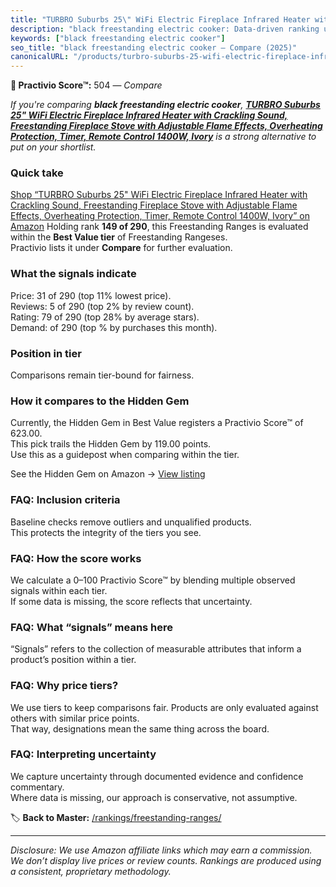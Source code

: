 ```yaml
---
title: "TURBRO Suburbs 25\" WiFi Electric Fireplace Infrared Heater with Crackling Sound, Freestanding Fireplace Stove with Adjustable Flame Effects, Overheating Protection, Timer, Remote Control 1400W, Ivory"
description: "black freestanding electric cooker: Data-driven ranking using the Practivio Score™. Positioned by quality, value, demand, findability, momentum."
keywords: ["black freestanding electric cooker"]
seo_title: "black freestanding electric cooker — Compare (2025)"
canonicalURL: "/products/turbro-suburbs-25-wifi-electric-fireplace-infrared-heater-with-crackling-sound-freestanding-fireplace-stove-with-adjustable-flame-effects-overheating-protection-timer-remote-control-1400w-ivory-B0C7GTP2DN/"
---
```


**🛒 Practivio Score™:** 504 — _Compare_


*If you're comparing **black freestanding electric cooker**, **[TURBRO Suburbs 25" WiFi Electric Fireplace Infrared Heater with Crackling Sound, Freestanding Fireplace Stove with Adjustable Flame Effects, Overheating Protection, Timer, Remote Control 1400W, Ivory](https://www.amazon.com/dp/B0C7GTP2DN?tag=practivio-20)** is a strong alternative to put on your shortlist.*
### Quick take
[Shop “TURBRO Suburbs 25" WiFi Electric Fireplace Infrared Heater with Crackling Sound, Freestanding Fireplace Stove with Adjustable Flame Effects, Overheating Protection, Timer, Remote Control 1400W, Ivory” on Amazon](https://www.amazon.com/dp/B0C7GTP2DN?tag=practivio-20)
Holding rank **149 of 290**, this Freestanding Ranges is evaluated within the **Best Value tier** of Freestanding Rangeses.  
Practivio lists it under **Compare** for further evaluation.

### What the signals indicate
Price: 31 of 290 (top 11% lowest price).  
Reviews: 5 of 290 (top 2% by review count).  
Rating: 79 of 290 (top 28% by average stars).  
Demand:  of 290 (top % by purchases this month).

### Position in tier
Comparisons remain tier-bound for fairness.

### How it compares to the Hidden Gem
Currently, the Hidden Gem in Best Value registers a Practivio Score™ of 623.00.  
This pick trails the Hidden Gem by 119.00 points.  
Use this as a guidepost when comparing within the tier.  

See the Hidden Gem on Amazon → [View listing](https://www.amazon.com/dp/B09JKLY86J?tag=practivio-20)

### FAQ: Inclusion criteria
Baseline checks remove outliers and unqualified products.  
This protects the integrity of the tiers you see.

### FAQ: How the score works
We calculate a 0–100 Practivio Score™ by blending multiple observed signals within each tier.  
If some data is missing, the score reflects that uncertainty.

### FAQ: What “signals” means here
“Signals” refers to the collection of measurable attributes that inform a product’s position within a tier.

### FAQ: Why price tiers?
We use tiers to keep comparisons fair. Products are only evaluated against others with similar price points.  
That way, designations mean the same thing across the board.

### FAQ: Interpreting uncertainty
We capture uncertainty through documented evidence and confidence commentary.  
Where data is missing, our approach is conservative, not assumptive.

<!-- Missing template for Compare/CompareWithinPriceClass -->


🏷️ **Back to Master:** [/rankings/freestanding-ranges/](/rankings/freestanding-ranges/)

---
_Disclosure: We use Amazon affiliate links which may earn a commission. We don’t display live prices or review counts. Rankings are produced using a consistent, proprietary methodology._
